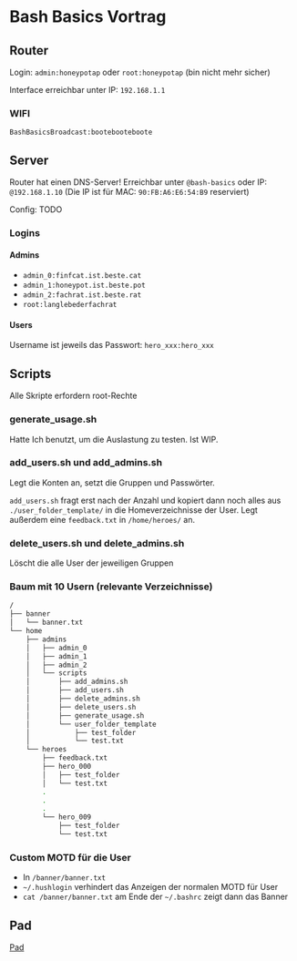 # Bash Basics Vortrag

## Router

<!-- Alter [Arris TG862](./Bedienungsanleitung_ArrisTG862AS.pdf) -->


Login: `admin:honeypotap` oder `root:honeypotap` (bin nicht mehr sicher)

Interface erreichbar unter IP: `192.168.1.1`

### WIFI

`BashBasicsBroadcast:bootebooteboote`

## Server

Router hat einen DNS-Server!
Erreichbar unter `@bash-basics` oder IP: `@192.168.1.10`
(Die IP ist für MAC: `90:FB:A6:E6:54:B9` reserviert)

Config: TODO

### Logins

#### Admins

- `admin_0:finfcat.ist.beste.cat`
- `admin_1:honeypot.ist.beste.pot`
- `admin_2:fachrat.ist.beste.rat`
- `root:langlebederfachrat`

#### Users

Username ist jeweils das Passwort: `hero_xxx:hero_xxx`

## Scripts

Alle Skripte erfordern root-Rechte

### generate_usage.sh

Hatte Ich benutzt, um die Auslastung zu testen. Ist WIP.

### add_users.sh und add_admins.sh

Legt die Konten an, setzt die Gruppen und Passwörter.

`add_users.sh` fragt erst nach der Anzahl und kopiert dann noch alles aus `./user_folder_template/` in die Homeverzeichnisse der User.
Legt außerdem eine `feedback.txt` in `/home/heroes/` an.

### delete_users.sh und delete_admins.sh

Löscht die alle User der jeweiligen Gruppen

### Baum mit 10 Usern (relevante Verzeichnisse)

``` bash
/
├── banner
│   └── banner.txt
└── home
    ├── admins
    │   ├── admin_0
    │   ├── admin_1
    │   ├── admin_2
    │   └── scripts
    │       ├── add_admins.sh
    │       ├── add_users.sh
    │       ├── delete_admins.sh
    │       ├── delete_users.sh
    │       ├── generate_usage.sh
    │       └── user_folder_template
    │           ├── test_folder
    │           └── test.txt
    └── heroes
        ├── feedback.txt
        ├── hero_000
        │   ├── test_folder
        │   └── test.txt
        .
        .
        .
        └── hero_009
            ├── test_folder
            └── test.txt
```

### Custom MOTD für die User

- In `/banner/banner.txt`
- `~/.hushlogin` verhindert das Anzeigen der normalen MOTD für User
- `cat /banner/banner.txt` am Ende der `~/.bashrc` zeigt dann das Banner

## Pad

[Pad](https://pad.finf.uni-hannover.de/sArjdD_oSz-JRfsfYHs7dg#)
